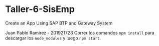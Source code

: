 # Taller-6-SisEmp
Create an App Using SAP BTP and Gateway System

Juan Pablo Ramirez - 201921728
Correr los comandos `npm install` para descargar los `node_modules` y luego `npm start`.
